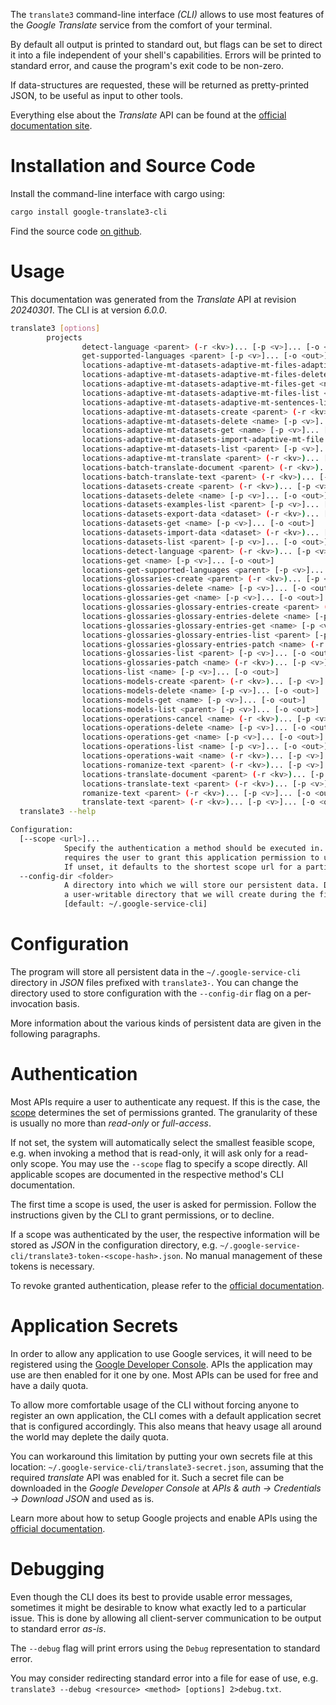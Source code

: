 <!---
DO NOT EDIT !
This file was generated automatically from 'src/generator/templates/cli/README.md.mako'
DO NOT EDIT !
-->
The `translate3` command-line interface *(CLI)* allows to use most features of the *Google Translate* service from the comfort of your terminal.

By default all output is printed to standard out, but flags can be set to direct it into a file independent of your shell's
capabilities. Errors will be printed to standard error, and cause the program's exit code to be non-zero.

If data-structures are requested, these will be returned as pretty-printed JSON, to be useful as input to other tools.

Everything else about the *Translate* API can be found at the
[official documentation site](https://cloud.google.com/translate/docs/quickstarts).

# Installation and Source Code

Install the command-line interface with cargo using:

```bash
cargo install google-translate3-cli
```

Find the source code [on github](https://github.com/Byron/google-apis-rs/tree/main/gen/translate3-cli).

# Usage

This documentation was generated from the *Translate* API at revision *20240301*. The CLI is at version *6.0.0*.

```bash
translate3 [options]
        projects
                detect-language <parent> (-r <kv>)... [-p <v>]... [-o <out>]
                get-supported-languages <parent> [-p <v>]... [-o <out>]
                locations-adaptive-mt-datasets-adaptive-mt-files-adaptive-mt-sentences-list <parent> [-p <v>]... [-o <out>]
                locations-adaptive-mt-datasets-adaptive-mt-files-delete <name> [-p <v>]... [-o <out>]
                locations-adaptive-mt-datasets-adaptive-mt-files-get <name> [-p <v>]... [-o <out>]
                locations-adaptive-mt-datasets-adaptive-mt-files-list <parent> [-p <v>]... [-o <out>]
                locations-adaptive-mt-datasets-adaptive-mt-sentences-list <parent> [-p <v>]... [-o <out>]
                locations-adaptive-mt-datasets-create <parent> (-r <kv>)... [-p <v>]... [-o <out>]
                locations-adaptive-mt-datasets-delete <name> [-p <v>]... [-o <out>]
                locations-adaptive-mt-datasets-get <name> [-p <v>]... [-o <out>]
                locations-adaptive-mt-datasets-import-adaptive-mt-file <parent> (-r <kv>)... [-p <v>]... [-o <out>]
                locations-adaptive-mt-datasets-list <parent> [-p <v>]... [-o <out>]
                locations-adaptive-mt-translate <parent> (-r <kv>)... [-p <v>]... [-o <out>]
                locations-batch-translate-document <parent> (-r <kv>)... [-p <v>]... [-o <out>]
                locations-batch-translate-text <parent> (-r <kv>)... [-p <v>]... [-o <out>]
                locations-datasets-create <parent> (-r <kv>)... [-p <v>]... [-o <out>]
                locations-datasets-delete <name> [-p <v>]... [-o <out>]
                locations-datasets-examples-list <parent> [-p <v>]... [-o <out>]
                locations-datasets-export-data <dataset> (-r <kv>)... [-p <v>]... [-o <out>]
                locations-datasets-get <name> [-p <v>]... [-o <out>]
                locations-datasets-import-data <dataset> (-r <kv>)... [-p <v>]... [-o <out>]
                locations-datasets-list <parent> [-p <v>]... [-o <out>]
                locations-detect-language <parent> (-r <kv>)... [-p <v>]... [-o <out>]
                locations-get <name> [-p <v>]... [-o <out>]
                locations-get-supported-languages <parent> [-p <v>]... [-o <out>]
                locations-glossaries-create <parent> (-r <kv>)... [-p <v>]... [-o <out>]
                locations-glossaries-delete <name> [-p <v>]... [-o <out>]
                locations-glossaries-get <name> [-p <v>]... [-o <out>]
                locations-glossaries-glossary-entries-create <parent> (-r <kv>)... [-p <v>]... [-o <out>]
                locations-glossaries-glossary-entries-delete <name> [-p <v>]... [-o <out>]
                locations-glossaries-glossary-entries-get <name> [-p <v>]... [-o <out>]
                locations-glossaries-glossary-entries-list <parent> [-p <v>]... [-o <out>]
                locations-glossaries-glossary-entries-patch <name> (-r <kv>)... [-p <v>]... [-o <out>]
                locations-glossaries-list <parent> [-p <v>]... [-o <out>]
                locations-glossaries-patch <name> (-r <kv>)... [-p <v>]... [-o <out>]
                locations-list <name> [-p <v>]... [-o <out>]
                locations-models-create <parent> (-r <kv>)... [-p <v>]... [-o <out>]
                locations-models-delete <name> [-p <v>]... [-o <out>]
                locations-models-get <name> [-p <v>]... [-o <out>]
                locations-models-list <parent> [-p <v>]... [-o <out>]
                locations-operations-cancel <name> (-r <kv>)... [-p <v>]... [-o <out>]
                locations-operations-delete <name> [-p <v>]... [-o <out>]
                locations-operations-get <name> [-p <v>]... [-o <out>]
                locations-operations-list <name> [-p <v>]... [-o <out>]
                locations-operations-wait <name> (-r <kv>)... [-p <v>]... [-o <out>]
                locations-romanize-text <parent> (-r <kv>)... [-p <v>]... [-o <out>]
                locations-translate-document <parent> (-r <kv>)... [-p <v>]... [-o <out>]
                locations-translate-text <parent> (-r <kv>)... [-p <v>]... [-o <out>]
                romanize-text <parent> (-r <kv>)... [-p <v>]... [-o <out>]
                translate-text <parent> (-r <kv>)... [-p <v>]... [-o <out>]
  translate3 --help

Configuration:
  [--scope <url>]...
            Specify the authentication a method should be executed in. Each scope
            requires the user to grant this application permission to use it.
            If unset, it defaults to the shortest scope url for a particular method.
  --config-dir <folder>
            A directory into which we will store our persistent data. Defaults to
            a user-writable directory that we will create during the first invocation.
            [default: ~/.google-service-cli]

```

# Configuration

The program will store all persistent data in the `~/.google-service-cli` directory in *JSON* files prefixed with `translate3-`.  You can change the directory used to store configuration with the `--config-dir` flag on a per-invocation basis.

More information about the various kinds of persistent data are given in the following paragraphs.

# Authentication

Most APIs require a user to authenticate any request. If this is the case, the [scope][scopes] determines the
set of permissions granted. The granularity of these is usually no more than *read-only* or *full-access*.

If not set, the system will automatically select the smallest feasible scope, e.g. when invoking a
method that is read-only, it will ask only for a read-only scope.
You may use the `--scope` flag to specify a scope directly.
All applicable scopes are documented in the respective method's CLI documentation.

The first time a scope is used, the user is asked for permission. Follow the instructions given
by the CLI to grant permissions, or to decline.

If a scope was authenticated by the user, the respective information will be stored as *JSON* in the configuration
directory, e.g. `~/.google-service-cli/translate3-token-<scope-hash>.json`. No manual management of these tokens
is necessary.

To revoke granted authentication, please refer to the [official documentation][revoke-access].

# Application Secrets

In order to allow any application to use Google services, it will need to be registered using the
[Google Developer Console][google-dev-console]. APIs the application may use are then enabled for it
one by one. Most APIs can be used for free and have a daily quota.

To allow more comfortable usage of the CLI without forcing anyone to register an own application, the CLI
comes with a default application secret that is configured accordingly. This also means that heavy usage
all around the world may deplete the daily quota.

You can workaround this limitation by putting your own secrets file at this location:
`~/.google-service-cli/translate3-secret.json`, assuming that the required *translate* API
was enabled for it. Such a secret file can be downloaded in the *Google Developer Console* at
*APIs & auth -> Credentials -> Download JSON* and used as is.

Learn more about how to setup Google projects and enable APIs using the [official documentation][google-project-new].


# Debugging

Even though the CLI does its best to provide usable error messages, sometimes it might be desirable to know
what exactly led to a particular issue. This is done by allowing all client-server communication to be
output to standard error *as-is*.

The `--debug` flag will print errors using the `Debug` representation to standard error.

You may consider redirecting standard error into a file for ease of use, e.g. `translate3 --debug <resource> <method> [options] 2>debug.txt`.


[scopes]: https://developers.google.com/+/api/oauth#scopes
[revoke-access]: http://webapps.stackexchange.com/a/30849
[google-dev-console]: https://console.developers.google.com/
[google-project-new]: https://developers.google.com/console/help/new/
